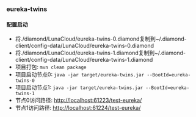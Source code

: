 ### eureka-twins

#### 配置启动

* 将./diamond/LunaCloud/eureka-twins-0.diamond复制到~/.diamond-client/config-data/LunaCloud/eureka-twins-0.diamond
* 将./diamond/LunaCloud/eureka-twins-1.diamond复制到~/.diamond-client/config-data/LunaCloud/eureka-twins-1.diamond
* 项目打包: ```mvn clean package```
* 项目启动节点0: ```java -jar target/eureka-twins.jar --BootId=eureka-twins-0```
* 项目启动节点1: ```java -jar target/eureka-twins.jar --BootId=eureka-twins-1```
* 节点0访问路径: [http://localhost:61223/test-eureka/](http://localhost:61223/test-eureka/)
* 节点1访问路径: [http://localhost:61224/test-eureka/](http://localhost:61224/test-eureka/)

